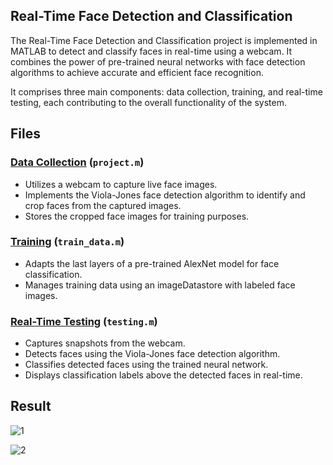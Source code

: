 ## Real-Time Face Detection and Classification

The Real-Time Face Detection and Classification project is implemented in MATLAB to detect and classify faces in real-time using a webcam. It combines the power of pre-trained neural networks with face detection algorithms to achieve accurate and efficient face recognition.

It comprises three main components: data collection, training, and real-time testing, each contributing to the overall functionality of the system.

## Files
### [Data Collection](https://github.com/Aggarwal-Gavesh-25/Facial-Recognition/blob/main/Project.m) (`project.m`)
- Utilizes a webcam to capture live face images.
- Implements the Viola-Jones face detection algorithm to identify and crop faces from the captured images.
- Stores the cropped face images for training purposes.

### [Training](https://github.com/Aggarwal-Gavesh-25/Facial-Recognition/blob/main/Train_data.m) (`train_data.m`)
- Adapts the last layers of a pre-trained AlexNet model for face classification.
- Manages training data using an imageDatastore with labeled face images.

### [Real-Time Testing](https://github.com/Aggarwal-Gavesh-25/Facial-Recognition/blob/main/Testing.m) (`testing.m`)
- Captures snapshots from the webcam.
- Detects faces using the Viola-Jones face detection algorithm.
- Classifies detected faces using the trained neural network.
- Displays classification labels above the detected faces in real-time.

## Result

![1](https://github.com/Aggarwal-Gavesh-25/Facial-Recognition/assets/118240223/04e38608-2c34-48eb-bc3d-982e746604e9)

![2](https://github.com/Aggarwal-Gavesh-25/Facial-Recognition/assets/118240223/433f97b9-65e1-46c6-870b-290dbbb5c83d)
